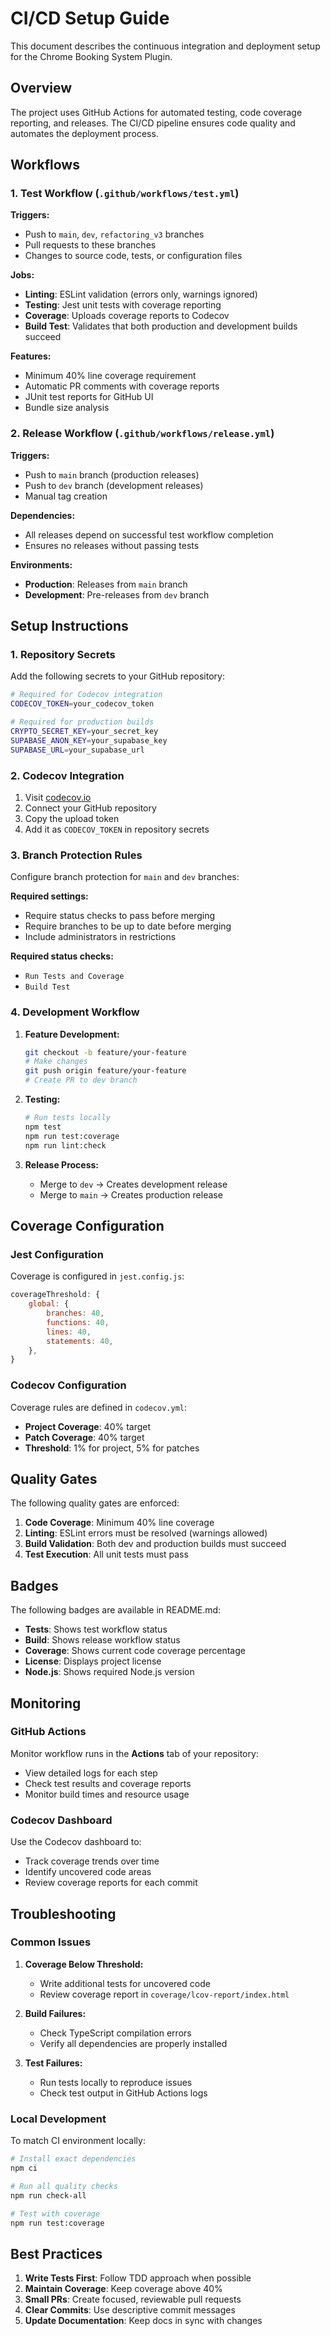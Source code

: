 # CI/CD Setup Guide

This document describes the continuous integration and deployment setup for the Chrome Booking System Plugin.

## Overview

The project uses GitHub Actions for automated testing, code coverage reporting, and releases. The CI/CD pipeline ensures code quality and automates the deployment process.

## Workflows

### 1. Test Workflow (`.github/workflows/test.yml`)

**Triggers:**
- Push to `main`, `dev`, `refactoring_v3` branches
- Pull requests to these branches
- Changes to source code, tests, or configuration files

**Jobs:**
- **Linting**: ESLint validation (errors only, warnings ignored)
- **Testing**: Jest unit tests with coverage reporting
- **Coverage**: Uploads coverage reports to Codecov
- **Build Test**: Validates that both production and development builds succeed

**Features:**
- Minimum 40% line coverage requirement
- Automatic PR comments with coverage reports
- JUnit test reports for GitHub UI
- Bundle size analysis

### 2. Release Workflow (`.github/workflows/release.yml`)

**Triggers:**
- Push to `main` branch (production releases)
- Push to `dev` branch (development releases)
- Manual tag creation

**Dependencies:**
- All releases depend on successful test workflow completion
- Ensures no releases without passing tests

**Environments:**
- **Production**: Releases from `main` branch
- **Development**: Pre-releases from `dev` branch

## Setup Instructions

### 1. Repository Secrets

Add the following secrets to your GitHub repository:

```bash
# Required for Codecov integration
CODECOV_TOKEN=your_codecov_token

# Required for production builds
CRYPTO_SECRET_KEY=your_secret_key
SUPABASE_ANON_KEY=your_supabase_key
SUPABASE_URL=your_supabase_url
```

### 2. Codecov Integration

1. Visit [codecov.io](https://codecov.io)
2. Connect your GitHub repository
3. Copy the upload token
4. Add it as `CODECOV_TOKEN` in repository secrets

### 3. Branch Protection Rules

Configure branch protection for `main` and `dev` branches:

**Required settings:**
- Require status checks to pass before merging
- Require branches to be up to date before merging
- Include administrators in restrictions

**Required status checks:**
- `Run Tests and Coverage`
- `Build Test`

### 4. Development Workflow

1. **Feature Development:**
   ```bash
   git checkout -b feature/your-feature
   # Make changes
   git push origin feature/your-feature
   # Create PR to dev branch
   ```

2. **Testing:**
   ```bash
   # Run tests locally
   npm test
   npm run test:coverage
   npm run lint:check
   ```

3. **Release Process:**
   - Merge to `dev` → Creates development release
   - Merge to `main` → Creates production release

## Coverage Configuration

### Jest Configuration

Coverage is configured in `jest.config.js`:

```javascript
coverageThreshold: {
    global: {
        branches: 40,
        functions: 40,
        lines: 40,
        statements: 40,
    },
}
```

### Codecov Configuration

Coverage rules are defined in `codecov.yml`:

- **Project Coverage**: 40% target
- **Patch Coverage**: 40% target
- **Threshold**: 1% for project, 5% for patches

## Quality Gates

The following quality gates are enforced:

1. **Code Coverage**: Minimum 40% line coverage
2. **Linting**: ESLint errors must be resolved (warnings allowed)
3. **Build Validation**: Both dev and production builds must succeed
4. **Test Execution**: All unit tests must pass

## Badges

The following badges are available in README.md:

- **Tests**: Shows test workflow status
- **Build**: Shows release workflow status  
- **Coverage**: Shows current code coverage percentage
- **License**: Displays project license
- **Node.js**: Shows required Node.js version

## Monitoring

### GitHub Actions

Monitor workflow runs in the **Actions** tab of your repository:
- View detailed logs for each step
- Check test results and coverage reports
- Monitor build times and resource usage

### Codecov Dashboard

Use the Codecov dashboard to:
- Track coverage trends over time
- Identify uncovered code areas
- Review coverage reports for each commit

## Troubleshooting

### Common Issues

1. **Coverage Below Threshold:**
   - Write additional tests for uncovered code
   - Review coverage report in `coverage/lcov-report/index.html`

2. **Build Failures:**
   - Check TypeScript compilation errors
   - Verify all dependencies are properly installed

3. **Test Failures:**
   - Run tests locally to reproduce issues
   - Check test output in GitHub Actions logs

### Local Development

To match CI environment locally:

```bash
# Install exact dependencies
npm ci

# Run all quality checks
npm run check-all

# Test with coverage
npm run test:coverage
```

## Best Practices

1. **Write Tests First**: Follow TDD approach when possible
2. **Maintain Coverage**: Keep coverage above 40%
3. **Small PRs**: Create focused, reviewable pull requests
4. **Clear Commits**: Use descriptive commit messages
5. **Update Documentation**: Keep docs in sync with changes

